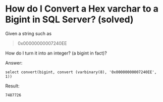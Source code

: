﻿# How do I Convert a Hex varchar to a Bigint in SQL Server? (solved)

Given a string such as

> 0x00000000007240EE

How do I turn it into an integer? (a bigint in fact)?

Answer:

	select convert(bigint, convert (varbinary(8), '0x00000000007240EE', 1))

Result:

	7487726
